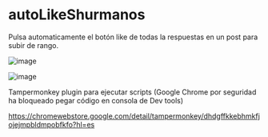 # autoLikeShurmanos
Pulsa automaticamente el botón like de todas la respuestas en un post para subir de rango.

![image](https://github.com/user-attachments/assets/3f574c04-b484-4476-8a62-cae93cc12ed5)

![image](https://github.com/user-attachments/assets/efa8a169-c33a-47ed-8a7f-47b6ea36174e)


Tampermonkey plugin para ejecutar scripts (Google Chrome por seguridad ha bloqueado pegar código en consola de Dev tools)

https://chromewebstore.google.com/detail/tampermonkey/dhdgffkkebhmkfjojejmpbldmpobfkfo?hl=es


